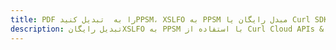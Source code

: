 ---title: PDF را به  تبدیل کنیدPPSM، XSLFO به PPSM مبدل رایگان یا Curl SDKdescription: تبدیل رایگانXSLFO به PPSM با استفاده از Curl Cloud APIs & SDK همچنین اسناد PDF را در Cloud ایجاد، ویرایش و رندر کنید.---